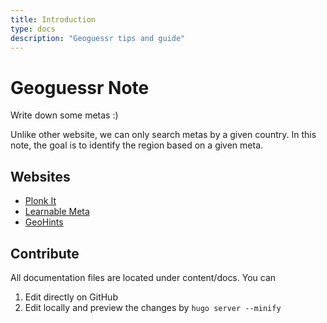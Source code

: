 ```yaml
---
title: Introduction
type: docs
description: "Geoguessr tips and guide"
---
```


# Geoguessr Note

Write down some metas :)

Unlike other website, we can only search metas by a given country. In this note, the goal is to identify the region based on a given meta.

## Websites

- [Plonk It](https://www.plonkit.net/guide)
- [Learnable Meta](https://learnablemeta.com/maps)
- [GeoHints](https://geohints.com/)

## Contribute

All documentation files are located under content/docs. You can

1. Edit directly on GitHub
2. Edit locally and preview the changes by `hugo server --minify`
